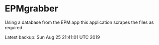 # EPMgrabber
Using a database from the EPM app this application scrapes the files as required


Latest backup: Sun Aug 25 21:41:01 UTC 2019
